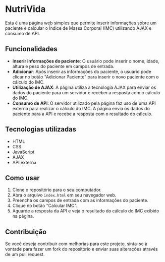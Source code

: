 # NutriVida

Esta é uma página web simples que permite inserir informações sobre um paciente e calcular o Índice de Massa Corporal (IMC) utilizando AJAX e consumo de API.

## Funcionalidades

- **Inserir informações do paciente**: O usuário pode inserir o nome, idade, altura e peso do paciente em campos de entrada.
- **Adicionar**: Após inserir as informações do paciente, o usuário pode clicar no botão "Adicionar Paciente" para inserir o novo paciente com o cálculo do IMC.
- **Utilização de AJAX**: A página utiliza a tecnologia AJAX para enviar os dados do paciente para um servidor e receber a resposta com o cálculo do IMC.
- **Consumo de API**: O servidor utilizado pela página faz uso de uma API externa para realizar o cálculo do IMC. A página envia os dados do paciente para a API e recebe a resposta com o resultado do cálculo.

## Tecnologias utilizadas

- HTML
- CSS
- JavaScript
- AJAX
- API externa

## Como usar

1. Clone o repositório para o seu computador.
2. Abra o arquivo `index.html` em seu navegador web.
3. Preencha os campos de entrada com as informações do paciente.
4. Clique no botão "Calcular IMC".
5. Aguarde a resposta da API e veja o resultado do cálculo do IMC exibido na página.

## Contribuição

Se você deseja contribuir com melhorias para este projeto, sinta-se à vontade para fazer um fork do repositório e enviar suas alterações através de um pull request.
